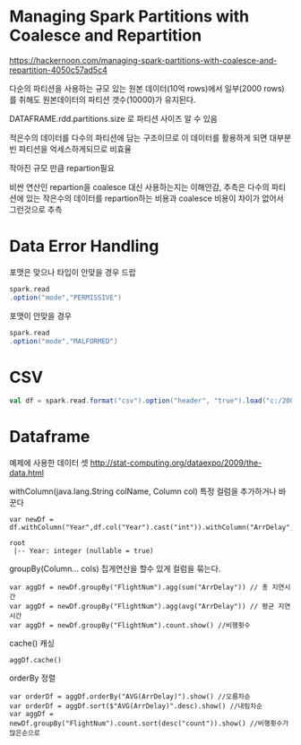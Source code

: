 # Managing Spark Partitions with Coalesce and Repartition

https://hackernoon.com/managing-spark-partitions-with-coalesce-and-repartition-4050c57ad5c4

다순의 파티션을 사용하는 규모 있는 원본 데이터(10억 rows)에서 일부(2000 rows)를 취해도 원본데이터의 파티션 갯수(10000)가 유지된다.

DATAFRAME.rdd.partitions.size 로 파티션 사이즈 알 수 있음

적은수의 데이터를 다수의 파티션에 담는 구조이므로 이 데이터를 활용하게 되면 대부분 빈 파티션을 억세스하게되므로 비효율

작아진 규모 만큼 repartion필요

비싼 연산인 repartion을 coalesce 대신 사용하는지는 이해안감, 추측은 다수의 파티션에 있는 작은수의 데이터를 repartion하는 비용과 coalesce 비용이 차이가 없어서 그런것으로 추측

# Data Error Handling
포맷은 맞으나 타입이 안맞을 경우 드랍
```scala
spark.read
.option("mode","PERMISSIVE")
```
포맷이 안맞을 경우 
```scala
spark.read
.option("mode","MALFORMED")
```
# CSV
```scala
val df = spark.read.format("csv").option("header", "true").load("c:/2008.csv")
```

# Dataframe
예제에 사용한 데이터 셋 http://stat-computing.org/dataexpo/2009/the-data.html

withColumn(java.lang.String colName, Column col) 특정 컬럼을 추가하거나 바꾼다
```
var newDf = df.withColumn("Year",df.col("Year").cast("int")).withColumn("ArrDelay",df.col("ArrDelay").cast("int"))
```
```
root
 |-- Year: integer (nullable = true)
```
groupBy(Column... cols) 집게연산을 할수 있게 컬럼을 묶는다.
```
var aggDf = newDf.groupBy("FlightNum").agg(sum("ArrDelay")) // 총 지연시간
var aggDf = newDf.groupBy("FlightNum").agg(avg("ArrDelay")) // 평균 지연시간
var aggDf = newDf.groupBy("FlightNum").count.show() //비행횟수
```
cache() 캐싱
```
aggDf.cache()
```
orderBy 정렬
```
var orderDf = aggDf.orderBy("AVG(ArrDelay)").show() //오름차순
var orderDf = aggDf.sort($"AVG(ArrDelay)".desc).show() //내림차순
var aggDf = newDf.groupBy("FlightNum").count.sort(desc("count")).show() //비행횟수가 많은순으로 
```
